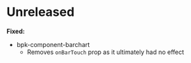 # Unreleased

**Fixed:**
- bpk-component-barchart
  - Removes `onBarTouch` prop as it ultimately had no effect
